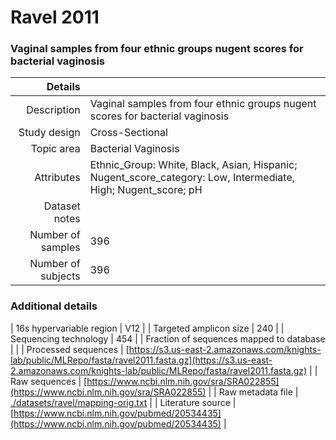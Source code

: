 # Ravel 2011

### Vaginal samples from four ethnic groups nugent scores for bacterial vaginosis


| Details        |             |
| -------------: |-------------|
| Description      | Vaginal samples from four ethnic groups nugent scores for bacterial vaginosis |
| Study design | Cross-Sectional |
| Topic area | Bacterial Vaginosis|
| Attributes | Ethnic_Group: White, Black, Asian, Hispanic; Nugent_score_category: Low, Intermediate, High; Nugent_score; pH|
| Dataset notes | |
| Number of samples | 396|
| Number of subjects | 396|

### Additional details

| 16s hypervariable region | V12 |
| Targeted amplicon size | 240 |
| Sequencing technology | 454 |
| Fraction of sequences mapped to database |  |
| Processed sequences | [https://s3.us-east-2.amazonaws.com/knights-lab/public/MLRepo/fasta/ravel2011.fasta.gz](https://s3.us-east-2.amazonaws.com/knights-lab/public/MLRepo/fasta/ravel2011.fasta.gz) |
| Raw sequences | [https://www.ncbi.nlm.nih.gov/sra/SRA022855](https://www.ncbi.nlm.nih.gov/sra/SRA022855) |
| Raw metadata file | [./datasets/ravel/mapping-orig.txt](./datasets/ravel/mapping-orig.txt) |
| Literature source | [https://www.ncbi.nlm.nih.gov/pubmed/20534435](https://www.ncbi.nlm.nih.gov/pubmed/20534435) |
